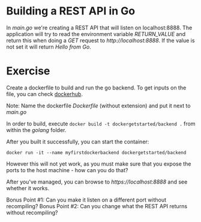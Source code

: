 # Building a REST API in Go

In *main.go* we're creating a REST API that will listen on localhost:8888.
The application will try to read the environment variable *RETURN_VALUE* and return this when doing a *GET* request to *http://localhost:8888*.
If the value is not set it will return *Hello from Go*.

# Exercise
Create a dockerfile to build and run the go backend.
To get inputs on the file, you can check [dockerhub](https://hub.docker.com/_/golang).

Note: Name the dockerfile *Dockerfile* (without extension) and put it next to *main.go*

In order to build, execute `docker build -t dockergetstarted/backend .` from within the *golang* folder.

After you built it successfully, you can start the container:

`docker run -it --name myfirstdockerbackend dockergetstarted/backend`

However this will not yet work, as you must make sure that you expose the ports to the host machine - how can you do that?

After you've managed, you can browse to *https://localhost:8888* and see whether it works.

Bonus Point #1: Can you make it listen on a different port without recompiling?
Bonus Point #2: Can you change what the REST API returns without recompiling?